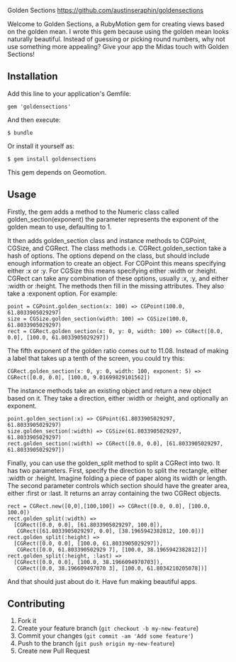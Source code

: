 Golden Sections
https://github.com/austinseraphin/goldensections

Welcome to Golden Sections, a RubyMotion gem for creating views based
on the golden mean. I wrote this gem because using the golden mean
looks naturally beautiful. Instead of guessing or picking round
numbers, why not use something more appealing? Give your app the Midas
touch with Golden Sections!

## Installation

Add this line to your application's Gemfile:

    gem 'goldensections'

And then execute:

    $ bundle

Or install it yourself as:

    $ gem install goldensections

This gem depends on Geomotion.

## Usage

Firstly, the gem adds a method to the Numeric class called
golden_section(exponent) the parameter represents the exponent of the
golden mean to use, defaulting to 1.

It then adds golden_section class and instance methods to CGPoint,
CGSize, and CGRect. The class methods i.e. CGRect.golden_section take
a hash of options. The options depend on the class, but should include
enough information to create an object. For CGPoint this means
specifying either :x or :y. For CGSize this means specifying either
:width or :height. CGRect can take any combination of these options,
usually :x, :y, and either :width or :height. The methods then fill in
the missing attributes. They also take a :exponent option. For
example:

    point = CGPoint.golden_section(x: 100) => CGPoint(100.0, 61.8033905029297)
    size = CGSize.golden_section(width: 100) => CGSize(100.0, 61.8033905029297)
    rect = CGRect.golden_section(x: 0, y: 0, width: 100) => CGRect([0.0, 0.0], [100.0, 61.8033905029297])

The fifth exponent of the golden ratio comes out to 11.08. Instead of
making a label that takes up a tenth of the screen, you could try
this:

    CGRect.golden_section(x: 0, y: 0, width: 100, exponent: 5) => CGRect([0.0, 0.0], [100.0, 9.01699829101562])

The instance methods take an existing object and return a new object
based on it. They take a direction, either :width or :height, and
optionally an exponent.

    point.golden_section(:x) => CGPoint(61.8033905029297, 61.8033905029297)
    size.golden_section(:width) => CGSize(61.8033905029297, 61.8033905029297)
    rect.golden_section(:width) => CGRect([0.0, 0.0], [61.8033905029297, 61.8033905029297])

Finally, you can use the golden_split method to split a CGRect into
two. It has two parameters. First, specify the direction to split the
rectangle, either :width or :height. Imagine folding a piece of paper
along its width or length. The second parameter controls which section
should have the greater area, either :first or :last. It returns an
array containing the two CGRect objects.

    rect = CGRect.new([0,0],[100,100]) => CGRect([0.0, 0.0], [100.0, 100.0])
    rect.golden_split(:width) =>
      [CGRect([0.0, 0.0], [61.8033905029297, 100.0]),
       CGRect([61.8033905029297, 0.0], [38.1965942382812, 100.0])]
    rect.golden_split(:height) =>
      [CGRect([0.0, 0.0], [100.0, 61.8033905029297]),
       CGRect([0.0, 61.803390502929 7], [100.0, 38.1965942382812])]
    rect.golden_split(:height, :last) =>
      [CGRect([0.0, 0.0], [100.0, 38.1966094970703]),
       CGRect([0.0, 38.196609497070 3], [100.0, 61.8034210205078])]

And that should just about do it. Have fun making beautiful apps.

## Contributing

1. Fork it
2. Create your feature branch (`git checkout -b my-new-feature`)
3. Commit your changes (`git commit -am 'Add some feature'`)
4. Push to the branch (`git push origin my-new-feature`)
5. Create new Pull Request
